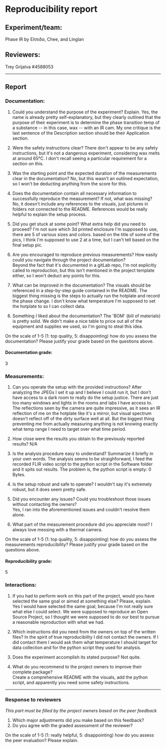 # Reproducibility report

## Experiment/team: 
Phase IR by Ελπιδα, Chee, and Linglan

## Reviewers: 
Trey Grijalva #4588053

------

## Report 

### Documentation:

1. Could you understand the purpose of the experiment? Explain.
Yes, the name is already pretty self-explanatory, but they clearly outlined that the purpose of their 
experiment is to determine the phase transition temp of a substance -- in this case, wax -- with an IR cam. 
My one critique is the last sentence of the Description section should be their Application section.

2. Were the safety instructions clear?
There don't appear to be any safety instructions, but it's not a dangerous experiment, 
considering wax melts at around 65℃. I don't recall seeing a particular requirement for a section on this.

3. Was the starting point and the expected duration of the measurements clear in the documentation?
No, but this wasn't an outlined expectation, so I won't be deducting anything from the score for this.

4. Does the documentation contain all necessary information to successfully reproduce the measurement? If not, what was missing?  
No, it doesn't include any references to the visuals, just pictures in folders not connected to the README.
References would be really helpful to explain the setup process.

5. Did you get stuck at some point? What extra help did you need to proceed? 
I'm not sure which 3d printed enclosure I'm supposed to use, there are 5 of various sizes and colors. based 
on the title of some of the pics, I think I'm supposed to use 2 at a time, but I can't tell based on the 
final setup pic.

6. Are you encouraged to reproduce previous measurements? How easily could you navigate through the project documentation?  
Beyond the fact that it's documented in a gitLab repo, I'm not explicitly called to reproduction, but this 
isn't mentioned in the project template either, so I won't deduct any points for this.

7. What can be improved in the documentation?
The visuals should be referenced in a step-by-step guide contained in the README. The biggest thing missing 
is the steps to actually run the hotplate and record the phase change. I don't know what temperature I'm 
supposed to set the hotplate to so I can collect data.

8. Something I liked about the documentation?
The 'BOM' (bill of materials) is pretty solid. We didn't make a nice table to price out all of the 
equipment and supplies we used, so I'm going to steal this idea.

On the scale of 1-5 (1: top quality, 5: disappointing) how do you assess the documentation? Please justify your grade based on the questions above.

#### Documentation grade:
3

### Measurements:

1. Can you operate the setup with the provided instructions?
After analyzing the JPEGs I set it up and I believe I could run it, but I don't have access to a dark room to really do the setup justice. There are just too many windows and lights in the rooms and labs I have access to. The reflections seen by the camera are quite impressive, as it sees an IR reflection of me on the hotplate like it's a mirror, but visual spectrum doesn't reflect off of the dirty surface well at all. But the biggest thing preventing me from actually measuring anything is not knowing exactly what temp range I need to target over what time period.

2. How close were the results you obtain to the previously reported results?
N/A

3. Is the analysis procedure easy to understand? Summarize it briefly in your own words.
The analysis seems to be straighforward, I feed the recorded FLIR video script to the python script in the Software folder and it spits out results.
The problem is, the python script is empty: 0 Bytes.

4. Is the setup robust and safe to operate?
I wouldn't say it's extremely robust, but it does seem pretty safe.

5. Did you encounter any issues? Could you troubleshoot those issues without contacting the owners?  
Yes, I ran into the aforementioned issues and couldn't resolve them alone.

6. What part of the measurement procedure did you appreciate most?
I always love messing with a thermal camera.

On the scale of 1-5 (1: top quality, 5: disappointing) how do you assess the measurements reproducibility? Please justify your grade based on the questions above.

#### Reproducibility grade:
5

### Interactions:

1. If you had to perform work on this part of the project, would you have selected the same goal or aimed at something else? Please, explain.  
Yes I would have selected the same goal, because I'm not really sure what else I could select. We were supposed to reproduce an Open Source Project, so I thought we were supposed to do our best to pursue a reasonable reproduction with what we had.

2. Which instructions did you need from the owners on top of the written files?
In the spirit of true reproducibility I did not contact the owners. If I did contact them I would ask them 
what temperature I should target for data collection and for the python script they used for analysis. 

3. Does the experiment accomplish its stated purpose?
Not quite.

4. What do you recommend to the project owners to improve their complete package?  
Create a comprehensive README with the visuals, add the python script, and apparently you need some safety instructions.

______

### Response to reviewers

_This part must be filled by the project owners based on the peer feedback_

1. Which major adjustments did you make based on this feedback?  
2. Do you agree with the graded assessment of the reviewer?  

On the scale of 1-5 (1: really helpful, 5: disappointing) how do you assess the peer evaluation? Please explain.
